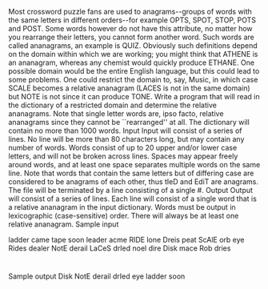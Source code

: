 Most crossword puzzle fans are used to anagrams--groups of words with the same letters in different orders--for example OPTS, SPOT, STOP, POTS and POST. Some words however do not have this attribute, no matter how you rearrange their letters, you cannot form another word. Such words are called ananagrams, an example is QUIZ.
Obviously such definitions depend on the domain within which we are working; you might think that ATHENE is an ananagram, whereas any chemist would quickly produce ETHANE. One possible domain would be the entire English language, but this could lead to some problems. One could restrict the domain to, say, Music, in which case SCALE becomes a relative ananagram (LACES is not in the same domain) but NOTE is not since it can produce TONE.
Write a program that will read in the dictionary of a restricted domain and determine the relative ananagrams. Note that single letter words are, ipso facto, relative ananagrams since they cannot be ``rearranged'' at all. The dictionary will contain no more than 1000 words.
Input
Input will consist of a series of lines. No line will be more than 80 characters long, but may contain any number of words. Words consist of up to 20 upper and/or lower case letters, and will not be broken across lines. Spaces may appear freely around words, and at least one space separates multiple words on the same line. Note that words that contain the same letters but of differing case are considered to be anagrams of each other, thus tIeD and EdiT are anagrams. The file will be terminated by a line consisting of a single #.
Output
Output will consist of a series of lines. Each line will consist of a single word that is a relative ananagram in the input dictionary. Words must be output in lexicographic (case-sensitive) order. There will always be at least one relative ananagram.
Sample input


ladder came tape soon leader acme RIDE lone Dreis peat
 ScAlE orb  eye  Rides dealer  NotE derail LaCeS  drIed
noel dire Disk mace Rob dries
#


Sample output
Disk
NotE
derail
drIed
eye
ladder
soon
